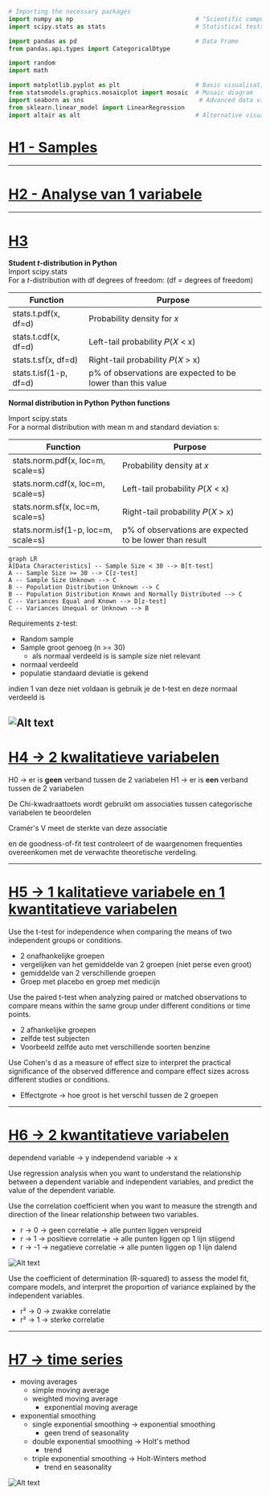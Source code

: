 ```py
# Importing the necessary packages
import numpy as np                                  # "Scientific computing"
import scipy.stats as stats                         # Statistical tests

import pandas as pd                                 # Data Frame
from pandas.api.types import CategoricalDtype

import random
import math

import matplotlib.pyplot as plt                     # Basic visualisation
from statsmodels.graphics.mosaicplot import mosaic  # Mosaic diagram
import seaborn as sns                                # Advanced data visualisation
from sklearn.linear_model import LinearRegression
import altair as alt                                # Alternative visualisation system
```

# [H1 - Samples](./Pythat0n/H1.md)

---

# [H2 - Analyse van 1 variabele](./Pythat0n/H2.md)

---

# [H3](./Pythat0n/H3.md)

**Student $t$-distribution in Python**  
Import scipy.stats  
For a $t$-distribution with df degrees of freedom: (df = degrees of freedom)

| **Function**           | **Purpose**                                                 |
| ---------------------- | ----------------------------------------------------------- |
| stats.t.pdf(x, df=d)   | Probability density for $x$                                 |
| stats.t.cdf(x, df=d)   | Left-tail probability 𝑃(𝑋 < x)                              |
| stats.t.sf(x, df=d)    | Right-tail probability 𝑃(𝑋 > x)                             |
| stats.t.isf(1-p, df=d) | p% of observations are expected to be lower than this value |

**Normal distribution in Python**
**Python functions**

Import scipy.stats  
For a normal distribution with mean m and standard deviation s:

| **Function**                        | **Purpose**                                             |
| ----------------------------------- | ------------------------------------------------------- |
| stats.norm.pdf(x, loc=m, scale=s)   | Probability density at $x$                              |
| stats.norm.cdf(x, loc=m, scale=s)   | Left-tail probability 𝑃(𝑋 < x)                          |
| stats.norm.sf(x, loc=m, scale=s)    | Right-tail probability 𝑃(𝑋 > x)                         |
| stats.norm.isf(1-p, loc=m, scale=s) | p% of observations are expected to be lower than result |

```mermaid
graph LR
A[Data Characteristics] -- Sample Size < 30 --> B[t-test]
A -- Sample Size >= 30 --> C[z-test]
A -- Sample Size Unknown --> C
B -- Population Distribution Unknown --> C
B -- Population Distribution Known and Normally Distributed --> C
C -- Variances Equal and Known --> D[z-test]
C -- Variances Unequal or Unknown --> B
```

Requirements z-test:

- Random sample
- Sample groot genoeg (n >= 30)
  - als normaal verdeeld is is sample size niet relevant
- normaal verdeeld
- populatie standaard deviatie is gekend

indien 1 van deze niet voldaan is gebruik je de t-test en deze normaal verdeeld is

## ![Alt text](type-i-and-type-ii-error.png)

# [H4 -> 2 kwalitatieve variabelen](./Pythat0n/H4.md)

H0 -> er is **geen** verband tussen de 2 variabelen
H1 -> er is **een** verband tussen de 2 variabelen

De Chi-kwadraattoets wordt gebruikt om associaties tussen categorische variabelen te beoordelen

Cramér's V meet de sterkte van deze associatie

en de goodness-of-fit test controleert of de waargenomen frequenties overeenkomen met de verwachte theoretische verdeling.

---

# [H5 -> 1 kalitatieve variabele en 1 kwantitatieve variabelen](./Pythat0n/H5.md)

Use the t-test for independence when comparing the means of two independent groups or conditions.

- 2 onafhankelijke groepen
- vergelijken van het gemiddelde van 2 groepen (niet perse even groot)
- gemiddelde van 2 verschillende groepen
- Groep met placebo en groep met medicijn

Use the paired t-test when analyzing paired or matched observations to compare means within the same group under different conditions or time points.

- 2 afhankelijke groepen
- zelfde test subjecten
- Voorbeeld zelfde auto met verschillende soorten benzine

Use Cohen's d as a measure of effect size to interpret the practical significance of the observed difference and compare effect sizes across different studies or conditions.

- Effectgrote -> hoe groot is het verschil tussen de 2 groepen

---

# [H6 -> 2 kwantitatieve variabelen](./Pythat0n/H6.md)

dependend variable -> y
independend variable -> x

Use regression analysis when you want to understand the relationship between a dependent variable and independent variables, and predict the value of the dependent variable.

Use the correlation coefficient when you want to measure the strength and direction of the linear relationship between two variables.

- r -> 0 -> geen correlatie -> alle punten liggen verspreid
- r -> 1 -> positieve correlatie -> alle punten liggen op 1 lijn stijgend
- r -> -1 -> negatieve correlatie -> alle punten liggen op 1 lijn dalend

![Alt text](3-s2.0-B9780128013632000097-f09-09-9780128013632.jpg)

Use the coefficient of determination (R-squared) to assess the model fit, compare models, and interpret the proportion of variance explained by the independent variables.

- r² -> 0 -> zwakke correlatie
- r² -> 1 -> sterke correlatie

---

# [H7 -> time series](./Pythat0n/H7.md)

- moving averages
  - simple moving average
  - weighted moving average
    - exponential moving average
- exponential smoothing
  - single exponential smoothing -> exponential smoothing
    - geen trend of seasonality
  - double exponential smoothing -> Holt's method
    - trend
  - triple exponential smoothing -> Holt-Winters method
    - trend en seasonality

![Alt text](forecastprofile.png)
